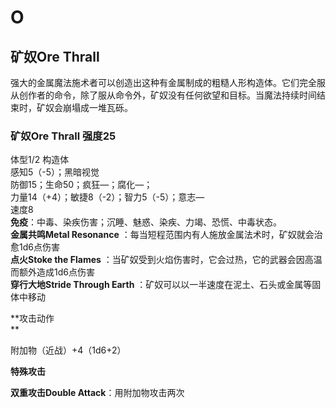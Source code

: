 # O

## 矿奴Ore Thrall 

强大的金属魔法施术者可以创造出这种有金属制成的粗糙人形构造体。它们完全服从创作者的命令，除了服从命令外，矿奴没有任何欲望和目标。当魔法持续时间结束时，矿奴会崩塌成一堆瓦砾。

### 矿奴Ore Thrall 强度25 

体型1/2 构造体  
感知5（-5）；黑暗视觉  
防御15；生命50；疯狂—；腐化—；  
力量14（+4）；敏捷8（-2）；智力5（-5）；意志—  
速度8  
**免疫**：中毒、染疾伤害；沉睡、魅惑、染疾、力竭、恐慌、中毒状态。  
**金属共鸣Metal Resonance**
：每当短程范围内有人施放金属法术时，矿奴就会治愈1d6点伤害  
**点火Stoke the Flames**
：当矿奴受到火焰伤害时，它会过热，它的武器会因高温而额外造成1d6点伤害  
**穿行大地Stride Through Earth**
：矿奴可以以一半速度在泥土、石头或金属等固体中移动  

**攻击动作  
**

附加物（近战）+4（1d6+2）  

**特殊攻击**  

**双重攻击Double Attack**：用附加物攻击两次
